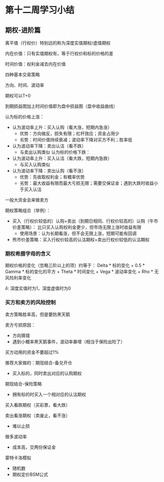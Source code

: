 # 第十二周学习小结

## 期权-进阶篇

离平值（行权价）特别远的称为深度实值期权/虚值期权

内在价值：只有实值期权有，等于行权价和标的价格的差

时间价值：权利金减去内在价值

四种基本交易策略

方向、时间、波动率

期权可以T+0

到期损益图加上时间价值即为盘中损益图（盘中收益曲线）

认为标的价格上涨：
- 认为波动率上升：买入认购（看大涨，短期内急涨）
  - 优势：方向做反，损失有限；杠杆效应；资金占用少
  - 劣势：时间价值持续衰减；波动率下降对买方不利；胜率低
- 认为波动率下降：卖出认沽（看不跌）
  - 与卖出认购类似
认为标的价格下跌：
- 认为波动率上升：买入认沽（看大跌，短期内急跌）
  - 与买入认购类似
- 认为波动率下降：卖出认购（看不涨）
  - 优势：先收取权利金；有概率优势
  - 劣势：最大收益有限而最大亏损无限；需要交保证金；遇到大跌时收益小于买入认沽

一般大资金会来做卖方

期权策略组合（举例）：
- 买入（行权价较低的）认购+卖出（到期日相同、行权价较高的）认购（牛市价差策略）：
比只买入认购权利金更少，但市场无限上涨时收益有限
  - 使用场景：认为长期看涨，但不会无限上涨，短期可能有回调
- 熊市价差策略：买入行权价较高的认沽期权+卖出行权价较低的认沽期权

### 期权希腊字母的含义

期权价格的变化（忽略三阶以上的项）约等于：
Delta * 标的变化 + 0.5 * Gamma * 标的变化的平方 + Theta * 时间变化 +
Vega * 波动率变化 + Rho * 无风险利率变化

$\delta$: 深度实值时为1，深度虚值时为0

### 买方和卖方的风险控制

卖方策略胜率高，但是要防黑天鹅

卖方亏损原因：
- 方向猜错
- 遇到小概率黑天鹅事件，波动率暴增（相当于保险出险了）

买方动用的资金不要超过1%

推荐大家做的：期现结合-备兑开仓
- 买入标的，同时卖出对应的认购期权

期现结合-保险策略
- 拥有标的时买入一个相对应的认沽期权

买入看跌期权（买彩票，看大跌）

卖出看涨期权（卖废止，看不涨）
- 难以止损

做多波动率
- 成本高，交两份保证金


蒙特卡洛模拟
- 随机数
- 期权定价BSM公式
